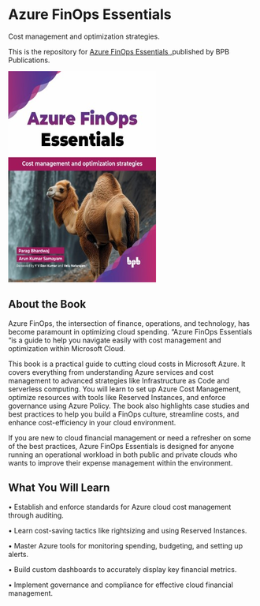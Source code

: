 # Azure FinOps Essentials

Cost management and optimization strategies.

This is the repository for [Azure FinOps Essentials
](https://bpbonline.com/products/azure-finops-essentials?variant=44143051800776),published by BPB Publications.

<img src="9789365891133.jpg">

## About the Book
Azure FinOps, the intersection of finance, operations, and technology, has become paramount in optimizing cloud spending. “Azure FinOps Essentials “is a guide to help you navigate easily with cost management and optimization within Microsoft Cloud. 

This book is a practical guide to cutting cloud costs in Microsoft Azure. It covers everything from understanding Azure services and cost management to advanced strategies like Infrastructure as Code and serverless computing. You will learn to set up Azure Cost Management, optimize resources with tools like Reserved Instances, and enforce governance using Azure Policy. The book also highlights case studies and best practices to help you build a FinOps culture, streamline costs, and enhance cost-efficiency in your cloud environment.

If you are new to cloud financial management or need a refresher on some of the best practices, Azure FinOps Essentials is designed for anyone running an operational workload in both public and private clouds who wants to improve their expense management within the environment.

## What You Will Learn
• Establish and enforce standards for Azure cloud cost management through auditing.

• Learn cost-saving tactics like rightsizing and using Reserved Instances.

• Master Azure tools for monitoring spending, budgeting, and setting up alerts.

• Build custom dashboards to accurately display key financial metrics.

• Implement governance and compliance for effective cloud financial management.
